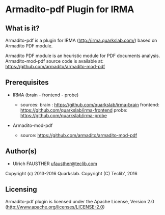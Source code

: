 Armadito-pdf Plugin for IRMA
============================


What is it?
-----------

Armadito-pdf is a plugin for IRMA (http://irma.quarkslab.com/) based on Armadito PDF module.

Armadito PDF module is an heuristic module for PDF documents analysis.
Armadito-mod-pdf source code is available at: https://github.com/armadito/armadito-mod-pdf


Prerequisites
-------------

- IRMA (brain - frontend - probe)
	- sources:
		brain : 	https://github.com/quarkslab/irma-brain
		frontend: 	https://github.com/quarkslab/irma-frontend
		probe: 		https://github.com/quarkslab/irma-probe
	 
	
- Armadito-mod-pdf
	- source: https://github.com/armadito/armadito-mod-pdf


Author(s)
---------

* Ulrich FAUSTHER <ufausther@teclib.com>

Copyright (c) 2013-2016 Quarkslab.
Copyright (C) Teclib', 2016


Licensing
---------
Armadito-pdf plugin is licensed under the Apache License, Version 2.0 (http://www.apache.org/licenses/LICENSE-2.0)

